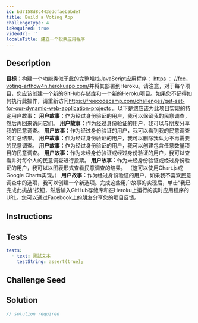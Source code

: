 ```yaml
---
id: bd7158d8c443eddfaeb5bdef
title: Build a Voting App
challengeType: 4
isRequired: true
videoUrl: ''
localeTitle: 建立一个投票应用程序
---
```


## Description
<section id="description"> <strong>目标：</strong>构建一个功能类似于此的完整堆栈JavaScript应用程序： <a href="https://fcc-voting-arthow4n.herokuapp.com/" target="_blank">https</a> ： <a href="https://fcc-voting-arthow4n.herokuapp.com/" target="_blank">//fcc-voting-arthow4n.herokuapp.com/</a>并将其部署到Heroku。请注意，对于每个项目，您应该创建一个新的GitHub存储库和一个新的Heroku项目。如果您不记得如何执行此操作，请重新访问<a href="/challenges/get-set-for-our-dynamic-web-application-projects">https://freecodecamp.com/challenges/get-set-for-our-dynamic-web-application-projects</a> 。以下是您应该为此项目实现的特定用户故事： <strong>用户故事：</strong>作为经过身份验证的用户，我可以保留我的民意调查，然后再回来访问它们。 <strong>用户故事：</strong>作为经过身份验证的用户，我可以与朋友分享我的民意调查。 <strong>用户故事：</strong>作为经过身份验证的用户，我可以看到我的民意调查的汇总结果。 <strong>用户故事：</strong>作为经过身份验证的用户，我可以删除我认为不再需要的民意调查。 <strong>用户故事：</strong>作为经过身份验证的用户，我可以创建包含任意数量项目的民意调查。 <strong>用户故事：</strong>作为未经身份验证或经过身份验证的用户，我可以查看并对每个人的民意调查进行投票。 <strong>用户故事：</strong>作为未经身份验证或经过身份验证的用户，我可以以图表形式查看民意调查的结果。 （这可以使用Chart.js或Google Charts实现。） <strong>用户故事：</strong>作为经过身份验证的用户，如果我不喜欢民意调查中的选项，我可以创建一个新选项。完成这些用户故事的实现后，单击“我已完成此挑战”按钮，然后输入GitHub存储库和在Heroku上运行的实时应用程序的URL。您可以通过Facebook上的朋友分享您的项目反馈。 </section>

## Instructions
<section id="instructions">
</section>

## Tests
<section id='tests'>

```yml
tests:
  - text: 測試文本
    testString: assert(true);

```

</section>

## Challenge Seed
<section id='challengeSeed'>

</section>

## Solution
<section id='solution'>

```js
// solution required
```
</section>
